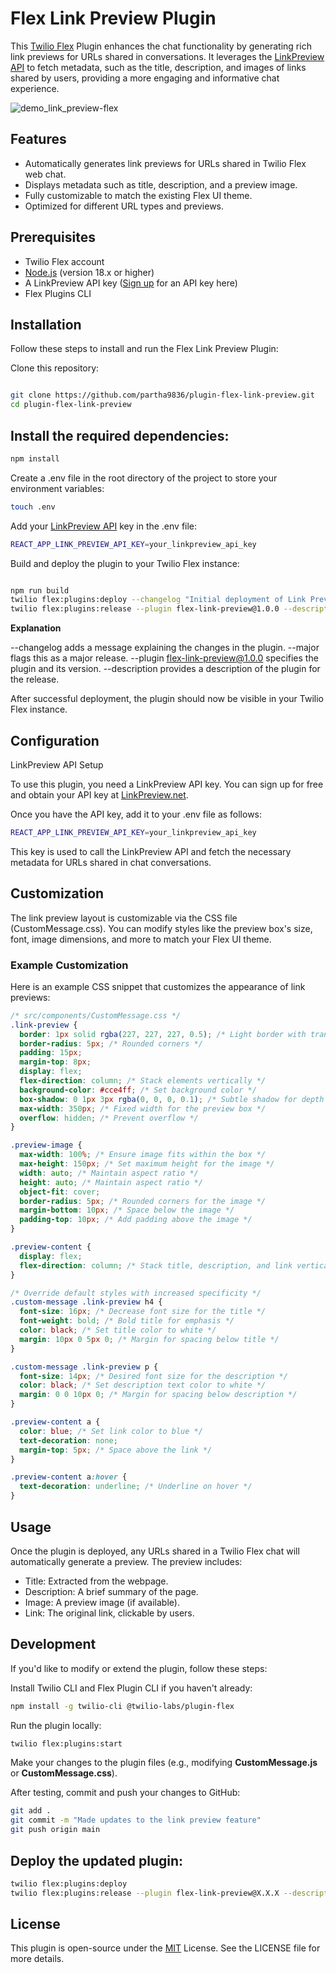 # Flex Link Preview Plugin

This [Twilio Flex](https://www.twilio.com/en-us/flex?utm_source=google&utm_medium=cpc&utm_term=twilio%20flex&utm_campaign=G_S_NAMER_Brand_Twilio_Tier1&cq_plac=&cq_net=g&cq_pos=&cq_med=&cq_plt=gp&gad_source=1&gclid=Cj0KCQjwo8S3BhDeARIsAFRmkONv16sKzCCaQtFsD_SNxizYWWiR_MBVdRwyha1jBwYPY94t8UpvFXoaAmJnEALw_wcB) Plugin enhances the chat functionality by generating rich link previews for URLs shared in conversations. It leverages the [LinkPreview API](https://www.linkpreview.net/) to fetch metadata, such as the title, description, and images of links shared by users, providing a more engaging and informative chat experience.

![demo_link_preview-flex](https://github.com/user-attachments/assets/34cdf540-ed7c-46bc-8276-9d268c91c895)



## Features

- Automatically generates link previews for URLs shared in Twilio Flex web chat.
- Displays metadata such as title, description, and a preview image.
- Fully customizable to match the existing Flex UI theme.
- Optimized for different URL types and previews.

## Prerequisites

- Twilio Flex account
- [Node.js](https://nodejs.org/en) (version 18.x or higher)
- A LinkPreview API key ([Sign up](https://my.linkpreview.net/) for an API key here)
- Flex Plugins CLI

## Installation

Follow these steps to install and run the Flex Link Preview Plugin:

Clone this repository:

```bash

git clone https://github.com/partha9836/plugin-flex-link-preview.git
cd plugin-flex-link-preview
```

## Install the required dependencies:

```bash
npm install
```

Create a .env file in the root directory of the project to store your environment variables:

```bash
touch .env
```

Add your [LinkPreview API](https://www.linkpreview.net/) key in the .env file:

```bash
REACT_APP_LINK_PREVIEW_API_KEY=your_linkpreview_api_key
```

Build and deploy the plugin to your Twilio Flex instance:

```bash

npm run build
twilio flex:plugins:deploy --changelog "Initial deployment of Link Preview Plugin" --major --description "This version introduces the Link Preview feature for chat"
twilio flex:plugins:release --plugin flex-link-preview@1.0.0 --description "Releasing the initial version of the Link Preview Plugin"
```
**Explanation**

--changelog adds a message explaining the changes in the plugin.
--major flags this as a major release.
--plugin flex-link-preview@1.0.0 specifies the plugin and its version.
--description provides a description of the plugin for the release.

After successful deployment, the plugin should now be visible in your Twilio Flex instance.

## Configuration

LinkPreview API Setup

To use this plugin, you need a LinkPreview API key. You can sign up for free and obtain your API key at [LinkPreview.net](https://www.linkpreview.net/).

Once you have the API key, add it to your .env file as follows:

```bash
REACT_APP_LINK_PREVIEW_API_KEY=your_linkpreview_api_key
```

This key is used to call the LinkPreview API and fetch the necessary metadata for URLs shared in chat conversations.

## Customization

The link preview layout is customizable via the CSS file (CustomMessage.css). You can modify styles like the preview box's size, font, image dimensions, and more to match your Flex UI theme.

### Example Customization

Here is an example CSS snippet that customizes the appearance of link previews:

```css
/* src/components/CustomMessage.css */
.link-preview {
  border: 1px solid rgba(227, 227, 227, 0.5); /* Light border with transparency */
  border-radius: 5px; /* Rounded corners */
  padding: 15px;
  margin-top: 8px;
  display: flex;
  flex-direction: column; /* Stack elements vertically */
  background-color: #cce4ff; /* Set background color */
  box-shadow: 0 1px 3px rgba(0, 0, 0, 0.1); /* Subtle shadow for depth */
  max-width: 350px; /* Fixed width for the preview box */
  overflow: hidden; /* Prevent overflow */
}

.preview-image {
  max-width: 100%; /* Ensure image fits within the box */
  max-height: 150px; /* Set maximum height for the image */
  width: auto; /* Maintain aspect ratio */
  height: auto; /* Maintain aspect ratio */
  object-fit: cover;
  border-radius: 5px; /* Rounded corners for the image */
  margin-bottom: 10px; /* Space below the image */
  padding-top: 10px; /* Add padding above the image */
}

.preview-content {
  display: flex;
  flex-direction: column; /* Stack title, description, and link vertically */
}

/* Override default styles with increased specificity */
.custom-message .link-preview h4 {
  font-size: 16px; /* Decrease font size for the title */
  font-weight: bold; /* Bold title for emphasis */
  color: black; /* Set title color to white */
  margin: 10px 0 5px 0; /* Margin for spacing below title */
}

.custom-message .link-preview p {
  font-size: 14px; /* Desired font size for the description */
  color: black; /* Set description text color to white */
  margin: 0 0 10px 0; /* Margin for spacing below description */
}

.preview-content a {
  color: blue; /* Set link color to blue */
  text-decoration: none;
  margin-top: 5px; /* Space above the link */
}

.preview-content a:hover {
  text-decoration: underline; /* Underline on hover */
}
```

## Usage

Once the plugin is deployed, any URLs shared in a Twilio Flex chat will automatically generate a preview. The preview includes:

- Title: Extracted from the webpage.
- Description: A brief summary of the page.
- Image: A preview image (if available).
- Link: The original link, clickable by users.

## Development

If you'd like to modify or extend the plugin, follow these steps:

Install Twilio CLI and Flex Plugin CLI if you haven't already:

```bash
npm install -g twilio-cli @twilio-labs/plugin-flex
```

Run the plugin locally:

```bash
twilio flex:plugins:start
```

Make your changes to the plugin files (e.g., modifying **CustomMessage.js** or **CustomMessage.css**).

After testing, commit and push your changes to GitHub:

```bash
git add .
git commit -m "Made updates to the link preview feature"
git push origin main
```

## Deploy the updated plugin:

```bash
twilio flex:plugins:deploy
twilio flex:plugins:release --plugin flex-link-preview@X.X.X --description "Updated link preview feature"
```

## License

This plugin is open-source under the [MIT](https://en.wikipedia.org/wiki/MIT_License) License. See the LICENSE file for more details.
